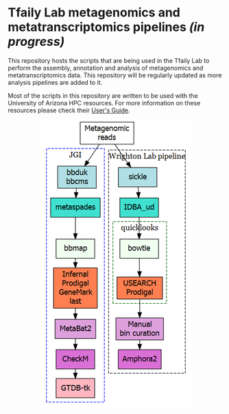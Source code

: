 # Tfaily Lab metagenomics and metatranscriptomics pipelines *(in progress)*

This repository hosts the scripts that are being used in the Tfaily Lab to perform the assembly, annotation and analysis of metagenomics and metatranscriptomics data.
This repository will be regularly updated as more analysis pipelines are added to it.

Most of the scripts in this repository are written to be used with the University of Arizona HPC resources. For more information on these resources please check their [User's Guide](https://public.confluence.arizona.edu/display/UAHPC/User+Guide).

<p align="center"><img src="figs/pipe.png" alt="pipelines"></p>
